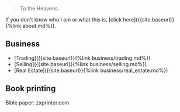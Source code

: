 > To the Heavens.

If you don't know who I am or what this is, [click here]({{site.baseurl}}{%link about.md%}).

## Business

- [Trading]({{site.baseurl}}{%link business/trading.md%})
- [Selling]({{site.baseurl}}{%link business/selling.md%})
- [Real Estate]({{site.baseurl}}{%link business/real_estate.md%})

## Book printing

Bible paper: zxprinter.com
